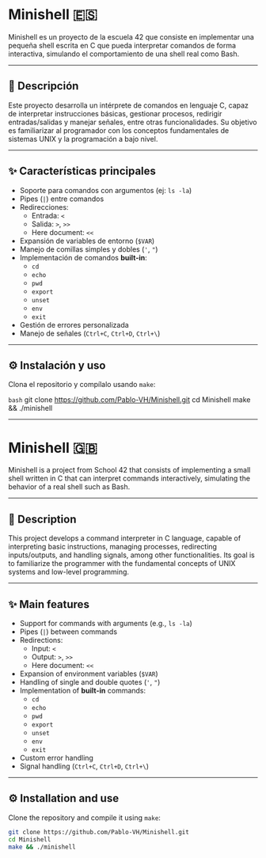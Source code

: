# Minishell 🇪🇸

Minishell es un proyecto de la escuela 42 que consiste en implementar una pequeña shell escrita en C que pueda interpretar comandos de forma interactiva, simulando el comportamiento de una shell real como Bash.

---

## 🧠 Descripción

Este proyecto desarrolla un intérprete de comandos en lenguaje C, capaz de interpretar instrucciones básicas, gestionar procesos, redirigir entradas/salidas y manejar señales, entre otras funcionalidades. Su objetivo es familiarizar al programador con los conceptos fundamentales de sistemas UNIX y la programación a bajo nivel.

---

## ✨ Características principales

- Soporte para comandos con argumentos (ej: `ls -la`)
- Pipes (`|`) entre comandos
- Redirecciones:
  - Entrada: `<`
  - Salida: `>`, `>>`
  - Here document: `<<`
- Expansión de variables de entorno (`$VAR`)
- Manejo de comillas simples y dobles (`'`, `"`)
- Implementación de comandos **built-in**:
  - `cd`
  - `echo`
  - `pwd`
  - `export`
  - `unset`
  - `env`
  - `exit`
- Gestión de errores personalizada
- Manejo de señales (`Ctrl+C`, `Ctrl+D`, `Ctrl+\`)

---

## ⚙️ Instalación y uso

Clona el repositorio y compílalo usando `make`:

`bash`
git clone https://github.com/Pablo-VH/Minishell.git
cd Minishell
make && ./minishell

---

# Minishell 🇬🇧

Minishell is a project from School 42 that consists of implementing a small shell written in C that can interpret commands interactively, simulating the behavior of a real shell such as Bash.

---

## 🧠 Description

This project develops a command interpreter in C language, capable of interpreting basic instructions, managing processes, redirecting inputs/outputs, and handling signals, among other functionalities. Its goal is to familiarize the programmer with the fundamental concepts of UNIX systems and low-level programming.

---

## ✨ Main features

- Support for commands with arguments (e.g., `ls -la`)
- Pipes (`|`) between commands
- Redirections:
  - Input: `<`
  - Output: `>`, `>>`
  - Here document: `<<`
- Expansion of environment variables (`$VAR`)
- Handling of single and double quotes (`'`, `"`)
- Implementation of **built-in** commands:
  - `cd`
  - `echo`
  - `pwd`
  - `export`
  - `unset`
  - `env`
  - `exit`
- Custom error handling
- Signal handling (`Ctrl+C`, `Ctrl+D`, `Ctrl+\`)

---

## ⚙️ Installation and use

Clone the repository and compile it using `make`:

```bash
git clone https://github.com/Pablo-VH/Minishell.git
cd Minishell
make && ./minishell

